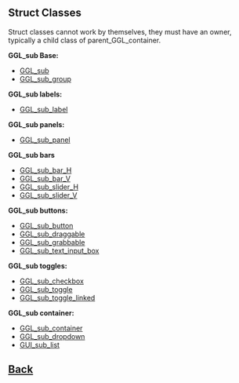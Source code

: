 ## Struct Classes

Struct classes cannot work by themselves, they must have an owner, typically a child class of parent_GGL_container.

**GGL_sub Base:**
- [GGL_sub](https://github.com/Ced30/GML-GUI-Library-GGL-Documentation/blob/main/API/GGL_sub/GGL_sub.md)
- [GGL_sub_group](https://github.com/Ced30/GML-GUI-Library-GGL-Documentation/blob/main/API/GGL_sub/GGL_sub_group.md)

**GGL_sub labels:**
- [GGL_sub_label](https://github.com/Ced30/GML-GUI-Library-GGL-Documentation/blob/main/API/GGL_sub/GGL_sub_label.md)

**GGL_sub panels:**
- [GGL_sub_panel](https://github.com/Ced30/GML-GUI-Library-GGL-Documentation/blob/main/API/GGL_sub/GGL_sub_panel.md)

**GGL_sub bars**
- [GGL_sub_bar_H](https://github.com/Ced30/GML-GUI-Library-GGL-Documentation/blob/main/API/GGL_sub/GGL_sub_bar_H.md)
- [GGL_sub_bar_V](https://github.com/Ced30/GML-GUI-Library-GGL-Documentation/blob/main/API/GGL_sub/GGL_sub_bar_V.md)
- [GGL_sub_slider_H](https://github.com/Ced30/GML-GUI-Library-GGL-Documentation/blob/main/API/GGL_sub/GGL_sub_slider_H.md)
- [GGL_sub_slider_V](https://github.com/Ced30/GML-GUI-Library-GGL-Documentation/blob/main/API/GGL_sub/GGL_sub_slider_V.md)

**GGL_sub buttons:**
- [GGL_sub_button](https://github.com/Ced30/GML-GUI-Library-GGL-Documentation/blob/main/API/GGL_sub/GGL_sub_button.md)
- [GGL_sub_draggable](https://github.com/Ced30/GML-GUI-Library-GGL-Documentation/blob/main/API/GGL_sub/GGL_sub_draggable.md)
- [GGL_sub_grabbable](https://github.com/Ced30/GML-GUI-Library-GGL-Documentation/blob/main/API/GGL_sub/GGL_sub_grabbable.md)
- [GGL_sub_text_input_box](https://github.com/Ced30/GML-GUI-Library-GGL-Documentation/blob/main/API/GGL_sub/GGL_sub_text_input_box.md)

**GGL_sub toggles:**
- [GGL_sub_checkbox](https://github.com/Ced30/GML-GUI-Library-GGL-Documentation/blob/main/API/GGL_sub/GGL_sub_checkbox.md)
- [GGL_sub_toggle](https://github.com/Ced30/GML-GUI-Library-GGL-Documentation/blob/main/API/GGL_sub/GGL_sub_toggle.md)
- [GGL_sub_toggle_linked](https://github.com/Ced30/GML-GUI-Library-GGL-Documentation/blob/main/API/GGL_sub/GGL_sub_toggle_linked.md)

**GGL_sub container:**
- [GGL_sub_container](https://github.com/Ced30/GML-GUI-Library-GGL-Documentation/blob/main/API/GGL_sub/GGL_sub_container.md)
- [GGL_sub_dropdown](https://github.com/Ced30/GML-GUI-Library-GGL-Documentation/blob/main/API/GGL_sub/GGL_sub_dropdown.md)
- [GUI_sub_list](https://github.com/Ced30/GML-GUI-Library-GGL-Documentation/blob/main/API/GGL_sub/GUI_sub_list.md)

## [Back](https://github.com/Ced30/GML-GUI-Library-GGL-Documentation/blob/main/README.md)
